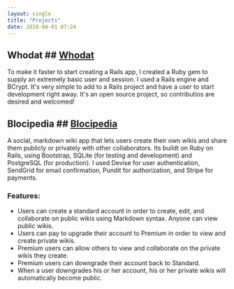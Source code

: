 ```yaml
---
layout: single
title: "Projects"
date: 2018-08-01 07:24
---
```


## Whodat ## [Whodat](https://github.com/bperlik/whodat) 

To make it faster to start creating a Rails app, I created a Ruby gem to supply an extremely basic user and session. I used a Rails engine and BCrypt. It's very simple to add to a Rails project and have a user to start development right away. It's an open source project, so contributios are desired and welcomed!


## Blocipedia ## [Blocipedia](https://blocipedia-bperlik.herokuapp.com/)

A social, markdown wiki app that lets users create their own wikis and share them publicly or privately with other collaborators. Its buildt on Ruby on Rails, using Bootstrap, SQLite (for testing and development) and PostgreSQL (for production).  I used Devise for user authentication, SendGrid for email confirmation, Pundit for authorization, and Stripe for payments.

### Features: ###
* Users can create a standard account in order to create, edit, and collaborate on public wikis using Markdown syntax. Anyone can view public wikis.
* Users can pay to upgrade their account to Premium in order to view and create private wikis.
* Premium users can allow others to view and collaborate on the private wikis they create.
* Premium users can downgrade their account back to Standard.
* When a user downgrades his or her account, his or her private wikis will automatically become public.

